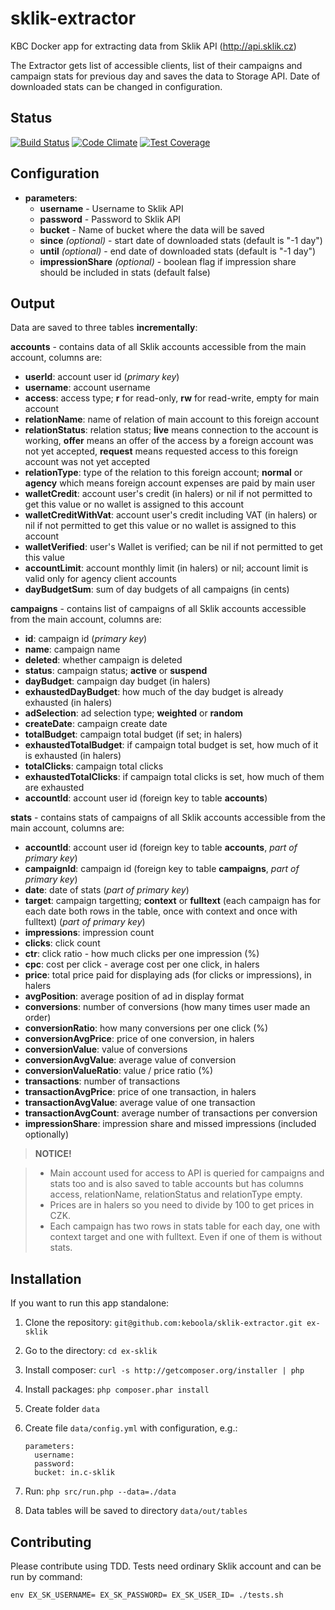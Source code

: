 # sklik-extractor
KBC Docker app for extracting data from Sklik API (http://api.sklik.cz)

The Extractor gets list of accessible clients, list of their campaigns and campaign stats for previous day and saves the data to Storage API. Date of downloaded stats can be changed in configuration.

## Status

[![Build Status](https://travis-ci.org/keboola/sklik-extractor.svg)](https://travis-ci.org/keboola/sklik-extractor) [![Code Climate](https://codeclimate.com/github/keboola/sklik-extractor/badges/gpa.svg)](https://codeclimate.com/github/keboola/sklik-extractor) [![Test Coverage](https://codeclimate.com/github/keboola/sklik-extractor/badges/coverage.svg)](https://codeclimate.com/github/keboola/sklik-extractor/coverage)

## Configuration

- **parameters**:
    - **username** - Username to Sklik API
    - **password** - Password to Sklik API
    - **bucket** - Name of bucket where the data will be saved
    - **since** *(optional)* - start date of downloaded stats (default is "-1 day")
    - **until** *(optional)* - end date of downloaded stats (default is "-1 day")
    - **impressionShare** *(optional)* - boolean flag if impression share should be included in stats (default false)

## Output

Data are saved to three tables **incrementally**:


**accounts** - contains data of all Sklik accounts accessible from the main account, columns are:

- **userId**: account user id (*primary key*)
- **username**: account username
- **access**: access type; **r** for read-only, **rw** for read-write, empty for main account
- **relationName**: name of relation of main account to this foreign account
- **relationStatus**: relation status; **live** means connection to the account is working, **offer** means an offer of the
    access by a foreign account was not yet accepted, **request** means requested access to this foreign account was not yet accepted
- **relationType**: type of the relation to this foreign account; **normal** or **agency** which means foreign account expenses are paid by main user
- **walletCredit**: account user's credit (in halers) or nil if not permitted to get this value or no wallet is assigned to this account
- **walletCreditWithVat**: account user's credit including VAT (in halers) or nil if not permitted to get this value or no wallet is assigned to this account
- **walletVerified**: user's Wallet is verified; can be nil if not permitted to get this value
- **accountLimit**: account monthly limit (in halers) or nil; account limit is valid only for agency client accounts
- **dayBudgetSum**: sum of day budgets of all campaigns (in cents)


**campaigns** - contains list of campaigns of all Sklik accounts accessible from the main account, columns are:

- **id**: campaign id (*primary key*)
- **name**: campaign name
- **deleted**: whether campaign is deleted
- **status**: campaign status; **active** or **suspend**
- **dayBudget**: campaign day budget (in halers)
- **exhaustedDayBudget**: how much of the day budget is already exhausted (in halers)
- **adSelection**: ad selection type; **weighted** or **random**
- **createDate**: campaign create date
- **totalBudget**: campaign total budget (if set; in halers)
- **exhaustedTotalBudget**: if campaign total budget is set, how much of it is exhausted (in halers)
- **totalClicks**: campaign total clicks
- **exhaustedTotalClicks**: if campaign total clicks is set, how much of them are exhausted
- **accountId**: account user id (foreign key to table **accounts**)


**stats** - contains stats of campaigns of all Sklik accounts accessible from the main account, columns are:

- **accountId**: account user id (foreign key to table **accounts**, *part of primary key*)
- **campaignId**: campaign id (foreign key to table **campaigns**, *part of primary key*)
- **date**: date of stats (*part of primary key*)
- **target**: campaign targetting; **context** or **fulltext** (each campaign has for each date both rows in the table, once with context and once with fulltext) (*part of primary key*)
- **impressions**: impression count
- **clicks**: click count
- **ctr**: click ratio - how much clicks per one impression (%)
- **cpc**: cost per click - average cost per one click, in halers
- **price**: total price paid for displaying ads (for clicks or impressions), in halers
- **avgPosition**: average position of ad in display format
- **conversions**: number of conversions (how many times user made an order)
- **conversionRatio**: how many conversions per one click (%)
- **conversionAvgPrice**: price of one conversion, in halers
- **conversionValue**: value of conversions
- **conversionAvgValue**: average value of conversion
- **conversionValueRatio**: value / price ratio (%)
- **transactions**: number of transactions
- **transactionAvgPrice**: price of one transaction, in halers
- **transactionAvgValue**: average value of one transaction
- **transactionAvgCount**: average number of transactions per conversion
- **impressionShare**: impression share and missed impressions (included optionally)


> **NOTICE!**

> - Main account used for access to API is queried for campaigns and stats too and is also saved to table accounts but has columns access, relationName,
relationStatus and relationType empty.
> - Prices are in halers so you need to divide by 100 to get prices in CZK.
> - Each campaign has two rows in stats table for each day, one with context target and one with fulltext. Even if one of them is without stats.


## Installation

If you want to run this app standalone:

1. Clone the repository: `git@github.com:keboola/sklik-extractor.git ex-sklik`
2. Go to the directory: `cd ex-sklik`
3. Install composer: `curl -s http://getcomposer.org/installer | php`
4. Install packages: `php composer.phar install`
5. Create folder `data`
6. Create file `data/config.yml` with configuration, e.g.:

    ```
    parameters:
      username:
      password:
      bucket: in.c-sklik
    ```
7. Run: `php src/run.php --data=./data`
8. Data tables will be saved to directory `data/out/tables`


## Contributing

Please contribute using TDD. Tests need ordinary Sklik account and can be run by command:

```
env EX_SK_USERNAME= EX_SK_PASSWORD= EX_SK_USER_ID= ./tests.sh
```
